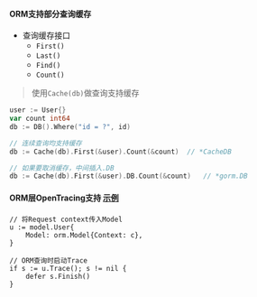 #### ORM支持部分查询缓存
- 查询缓存接口
    - `First()`
    - `Last()`
    - `Find()`
    - `Count()`

> 使用`Cache(db)`做查询支持缓存
```go
user := User{}
var count int64
db := DB().Where("id = ?", id)

// 连续查询均支持缓存
db := Cache(db).First(&user).Count(&count)  // *CacheDB

// 如果要取消缓存，中间插入.DB
db := Cache(db).First(&user).DB.Count(&count)   // *gorm.DB
```

#### ORM层OpenTracing支持 [示例](https://hq-echo/blob/master/router/web/home.go#L37)
```
// 将Request context传入Model
u := model.User{
    Model: orm.Model{Context: c},
}

// ORM查询时启动Trace
if s := u.Trace(); s != nil {
    defer s.Finish()
}
```